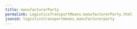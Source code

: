 ```yaml
---
title: manufacturerParty
permalink: LogisticsTransportMeans.manufacturerParty.html
jsonid: logisticstransportmeans_manufacturerparty
---
```

